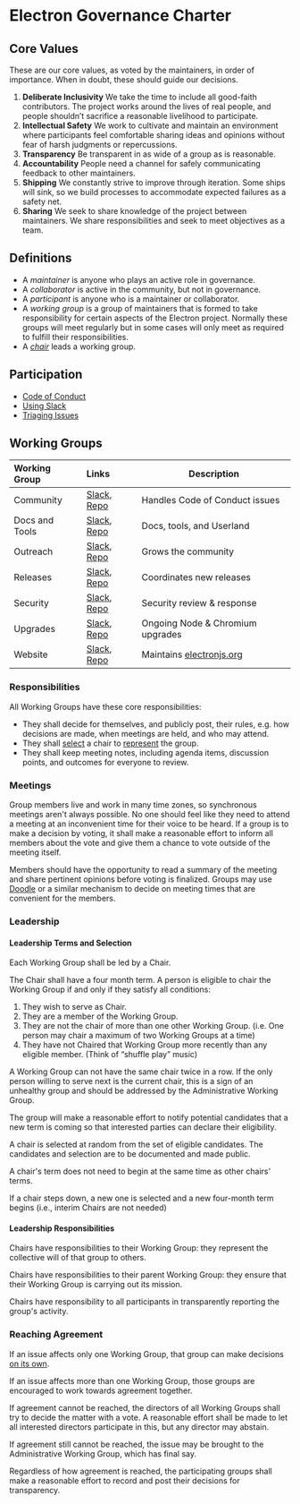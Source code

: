 # Electron Governance Charter

## Core Values
<!-- Side note, would be cool to get some icons / art for these values for use on the website (Sam) -->
<!-- :+1: (Charles) -->

These are our core values, as voted by the maintainers, in order of importance. When in doubt, these should guide our decisions.

1. **Deliberate Inclusivity**
   We take the time to include all good-faith contributors.
   The project works around the lives of real people, and people shouldn’t sacrifice a reasonable livelihood to participate.
2. **Intellectual Safety**
   We work to cultivate and maintain an environment where participants feel comfortable sharing ideas and opinions without fear of harsh judgments or repercussions.
3. **Transparency**
   Be transparent in as wide of a group as is reasonable.
4. **Accountability**
   People need a channel for safely communicating feedback to other maintainers.
5. **Shipping**
   We constantly strive to improve through iteration. Some ships will sink, so we build processes to accommodate expected failures as a safety net.
6. **Sharing**
   We seek to share knowledge of the project between maintainers. We share responsibilities and seek to meet objectives as a team.

## Definitions

 * A _maintainer_ is anyone who plays an active role in governance.
 * A _collaborator_ is active in the community, but not in governance.
 * A _participant_ is anyone who is a maintainer or collaborator.
 * A _working group_ is a group of maintainers that is formed to take responsibility for certain aspects of the Electron project. Normally these groups will meet regularly but in some cases will only meet as required to fulfill their responsibilities.
 * A [_chair_](#Leadership) leads a working group.

## Participation

 * [Code of Conduct](https://github.com/electron/governance/blob/CODE_OF_CONDUCT.md)
 * [Using Slack](https://github.com/electron/governance/blob/master/Slack.md)
 * [Triaging Issues](https://github.com/electron/governance/blob/master/playbooks/README.md)
<!-- * [Using Pull Requests](FIXME: link to PR etiquette doc) -->

## Working Groups

| Working Group  | Links | Description | 
|:---------------|:------|-------------|
| Community      | [Slack](https://electronhq.slack.com/messages/CGFP1R38Q), [Repo](FIXME) | Handles Code of Conduct issues |
| Docs and Tools | [Slack](https://electronhq.slack.com/messages/CG8ME4622), [Repo](FIXME) | Docs, tools, and Userland |
| Outreach       | [Slack](https://electronhq.slack.com/messages/CBCRYJA79), [Repo](FIXME) | Grows the community |
| Releases       | [Slack](https://electronhq.slack.com/messages/CC80G2R6H), [Repo](FIXME) | Coordinates new releases |
| Security       | [Slack](https://electronhq.slack.com/messages/C3ANJ97H6), [Repo](FIXME) | Security review & response |
| Upgrades       | [Slack](https://electronhq.slack.com/messages/C5VT8SQ8K), [Repo](FIXME) | Ongoing Node & Chromium upgrades |
| Website        | [Slack](https://electronhq.slack.com/messages/C43E13N0J), [Repo](FIXME) | Maintains [electronjs.org](https://www.electronjs.org) |

### Responsibilities

All Working Groups have these core responsibilities:
 * They shall decide for themselves, and publicly post, their rules, e.g. how decisions are made, when meetings are held, and who may attend.
 * They shall [select](#Leadership-Terms-and-Selection) a chair to [represent](#Leadership-Responsiblities) the group.
 * They shall keep meeting notes, including agenda items, discussion points, and outcomes for everyone to review.

### Meetings

Group members live and work in many time zones, so synchronous meetings aren't always possible. No one should feel like they need to attend a meeting at an inconvenient time for their voice to be heard. If a group is to make a decision by voting, it shall make a reasonable effort to inform all members about the vote and give them a chance to vote outside of the meeting itself.

Members should have the opportunity to read a summary of the meeting and share pertinent opinions before voting is finalized. Groups may use [Doodle](https://doodle.com) or a similar mechanism to decide on meeting times that are convenient for the members.

### Leadership

#### Leadership Terms and Selection

Each Working Group shall be led by a Chair.

The Chair shall have a four month term. A person is eligible to chair the Working Group if and only if they satisfy all conditions:
  1. They wish to serve as Chair.
  1. They are a member of the Working Group.
  1. They are not the chair of more than one other Working Group. (i.e. One person may chair a maximum of two Working Groups at a time)
  1. They have not Chaired that Working Group more recently than any eligible member. (Think of “shuffle play” music)

A Working Group can not have the same chair twice in a row. If the only person willing to serve next is the current chair, this is a sign of an unhealthy group and should be addressed by the Administrative Working Group.

The group will make a reasonable effort to notify potential candidates that a new term is coming so that interested parties can declare their eligibility.

A chair is selected at random from the set of eligible candidates. The candidates and selection are to be documented and made public.

A chair's term does not need to begin at the same time as other chairs' terms.

If a chair steps down, a new one is selected and a new four-month term begins (i.e., interim Chairs are not needed)

#### Leadership Responsibilities

Chairs have responsibilities to their Working Group: they represent the collective will of that group to others.

Chairs have responsibilities to their parent Working Group: they ensure that their Working Group is carrying out its mission.

Chairs have responsibility to all participants in transparently reporting the group's activity.

### Reaching Agreement

If an issue affects only one Working Group, that group can make decisions [on its own](#Meetings).

If an issue affects more than one Working Group, those groups are encouraged to work towards agreement together.

If agreement cannot be reached, the directors of all Working Groups shall try to decide the matter with a vote. A reasonable effort shall be made to let all interested directors participate in this, but any director may abstain.

If agreement still cannot be reached, the issue may be brought to the Administrative Working Group, which has final say.

Regardless of how agreement is reached, the participating groups shall make a reasonable effort to record and post their decisions for transparency.

